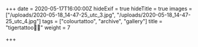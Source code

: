 +++
date = 2020-05-17T16:00:00Z
hideExif = true
hideTitle = true
images = ["/uploads/2020-05-18_14-47-25_utc_3.jpg", "/uploads/2020-05-18_14-47-25_utc_4.jpg"]
tags = ["colourtattoo", "archive", "gallery"]
title = "tigertattoo💯🔥"
weight = 7

+++
